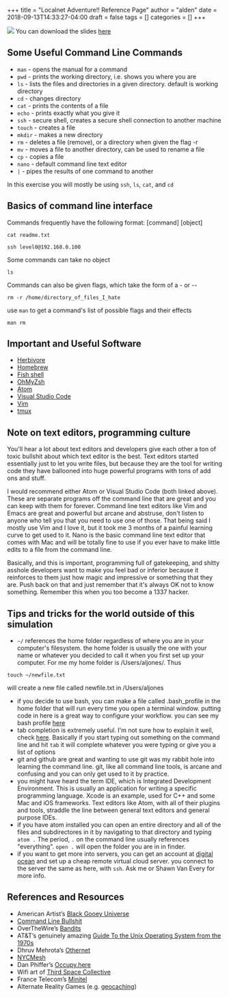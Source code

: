 +++
title = "Localnet Adventure!! Reference Page"
author = "alden"
date = 2018-09-13T14:33:27-04:00
draft = false
tags = []
categories = []
+++

![](https://s26913.pcdn.co/wp-content/uploads/2017/12/business-hackers.jpg)
You can download the slides [here](https://www.dropbox.com/s/qzp5lny2b4xmg5o/localnetadventure2.pptx?dl=0)

## Some Useful Command Line Commands
* `man` - opens the manual for a command
* `pwd` - prints the working directory, i.e. shows you where you are
* `ls` - lists the files and directories in a given directory. default is working directory
* `cd` - changes directory
* `cat` - prints the contents of a file
* `echo` - prints exactly what you give it
* `ssh` - secure shell, creates a secure shell connection to another machine
* `touch` - creates a file
* `mkdir` - makes a new directory
* `rm` - deletes a file (remove), or a directory when given the flag -r
* `mv` - moves a file to another directory, can be used to rename a file
* `cp` - copies a file
* `nano` - default command line text editor
* `|` - pipes the results of one command to another

In this exercise you will mostly be using `ssh`, `ls`, `cat`, and `cd`

## Basics of command line interface
Commands frequently have the following format:
[command] [object]

```
cat readme.txt
```
```
ssh level0@192.168.0.100
```
Some commands can take no object

```
ls
```
Commands can also be given flags, which take the form of a - or --

```
rm -r /home/directory_of_files_I_hate
```

use `man` to get a command's list of possible flags and their effects

```
man rm
```

## Important and Useful Software
* [Herbivore](github.com/samatt/herbivore/releases)
* [Homebrew](https://brew.sh)
* [Fish shell](https://fishshell.com/)
* [OhMyZsh](https://github.com/robbyrussell/oh-my-zsh)
* [Atom](https://atom.io/)
* [Visual Studio Code](https://code.visualstudio.com/)
* [Vim](https://www.vim.org/)
* [tmux](https://medium.com/actualize-network/a-minimalist-guide-to-tmux-13675fb160fa)

## Note on text editors, programming culture
You'll hear a lot about text editors and developers give each other a ton of toxic bullshit about which text editor is the best. Text editors started essentially just to let you write files, but because they are the tool for writing code they have ballooned into huge powerful programs with tons of add ons and stuff.

I would recommend either Atom or Visual Studio Code (both linked above). These are separate programs off the command line that are great and you can keep with them for forever. Command line text editors like Vim and Emacs are great and powerful but arcane and abstruse, don't listen to anyone who tell you that you need to use one of those. That being said I mostly use Vim and I love it, but it took me 3 months of a painful learning curve to get used to it. Nano is the basic command line text editor that comes with Mac and will be totally fine to use if you ever have to make little edits to a file from the command line.

Basically, and this is important, programming full of gatekeeping, and shitty asshole developers want to make you feel bad or inferior because it reinforces to them just how magic and impressive or something that they are. Push back on that and just remember that it's always OK not to know something. Remember this when you too become a 1337 hacker.


## Tips and tricks for the world outside of this simulation
* `~/` references the home folder regardless of where you are in your computer's filesystem. the home folder is usually the one with your name or whatever you decided to call it when you first set up your computer. For me my home folder is /Users/aljones/. Thus
```
touch ~/newfile.txt
```
will create a new file called newfile.txt in /Users/aljones
* if you decide to use bash, you can make a file called .bash_profile in the home folder that will run every time you open a terminal window. putting code in here is a great way to configure your workflow. you can see my bash profile [here](https://github.com/miamiww/importantdots/blob/master/.bash_profile)
* tab completion is extremely useful. I'm not sure how to explain it well, check [here](https://en.wikipedia.org/wiki/Command-line_completion). Basically if you start typing out something on the command line and hit `tab` it will complete whatever you were typing or give you a list of options
* git and github are great and wanting to use git was my rabbit hole into learning the command line. git, like all command line tools, is arcane and confusing and you can only get used to it by practice.
* you might have heard the term IDE, which is Integrated Development Environment. This is usually an application for writing a specific programming language. Xcode is an example, used for C++ and some Mac and iOS frameworks. Text editors like Atom, with all of their plugins and tools, straddle the line between general text editors and general purpose IDEs.
* if you have atom installed you can open an entire directory and all of the files and subdirectores in it by navigating to that directory and typing `atom .` The period, `.` on the command line usually references "everything". `open .` will open the folder you are in in finder.
* if you want to get more into servers, you can get an account at [digital ocean](https://www.digitalocean.com/) and set up a cheap remote virtual cloud server. you connect to the server the same as here, with `ssh`. Ask me or Shawn Van Every for more info.


## References and Resources
* American Artist’s [Black Gooey Universe](http://unbag.net/issue-2-end/black-gooey-universe/)
* [Command Line Bullshit](http://www.pgbovine.net/command-line-bullshittery.htm)
* OverTheWire’s [Bandits](http://overthewire.org/wargames/bandit/)
* AT&T’s genuinely amazing [Guide To the Unix Operating System from the 1970s](https://www.youtube.com/watch?v=tc4ROCJYbm0)
* Dhruv Mehrota’s [Othernet](http://othernet.xyz/)
* [NYCMesh](http://nycmesh.net/)
* Dan Phiffer’s [Occupy.here](http://occupyhere.org/)
* Wifi art of [Third Space Collective](http://www.th1rdspac3.com/)
* France Telecom’s [Minitel](https://en.wikipedia.org/wiki/Minitel)
* Alternate Reality Games (e.g. [geocaching](https://www.geocaching.com/play))

